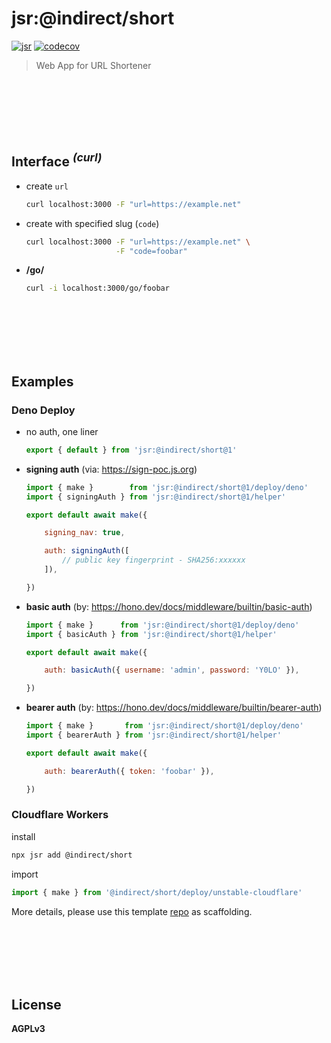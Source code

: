 # jsr:@indirect/short

[![jsr](https://jsr.io/badges/@indirect/short)](https://jsr.io/@indirect/short)
[![codecov](https://codecov.io/gh/imcotton/at-indirect-short/graph/badge.svg)](https://codecov.io/gh/imcotton/at-indirect-short)

> Web App for URL Shortener





<br><br><br><br><br>
## Interface <sup>_(curl)_</sup>

- create `url`

    ```sh
    curl localhost:3000 -F "url=https://example.net"
    ```

- create with specified slug (`code`)

    ```sh
    curl localhost:3000 -F "url=https://example.net" \
                        -F "code=foobar"
    ```

- **/go/**

    ```sh
    curl -i localhost:3000/go/foobar
    ```





<br><br><br><br><br>
## Examples

### Deno Deploy

- no auth, one liner

    ```js
    export { default } from 'jsr:@indirect/short@1'
    ```

- **signing auth** (via: https://sign-poc.js.org)

    ```js
    import { make }        from 'jsr:@indirect/short@1/deploy/deno'
    import { signingAuth } from 'jsr:@indirect/short@1/helper'

    export default await make({

        signing_nav: true,

        auth: signingAuth([
            // public key fingerprint - SHA256:xxxxxx
        ]),

    })
    ```

- **basic auth** (by: https://hono.dev/docs/middleware/builtin/basic-auth)

    ```js
    import { make }      from 'jsr:@indirect/short@1/deploy/deno'
    import { basicAuth } from 'jsr:@indirect/short@1/helper'

    export default await make({

        auth: basicAuth({ username: 'admin', password: 'Y0LO' }),

    })
    ```

- **bearer auth** (by: https://hono.dev/docs/middleware/builtin/bearer-auth)

    ```js
    import { make }       from 'jsr:@indirect/short@1/deploy/deno'
    import { bearerAuth } from 'jsr:@indirect/short@1/helper'

    export default await make({

        auth: bearerAuth({ token: 'foobar' }),

    })
    ```

### Cloudflare Workers

install

```sh
npx jsr add @indirect/short
```

import

```js
import { make } from '@indirect/short/deploy/unstable-cloudflare'
```

More details, please use this template [repo](https://github.com/imcotton/temp-cf-indirect-short) as scaffolding.






<br><br><br><br><br>
## License

**AGPLv3**

